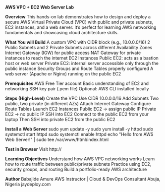 **AWS VPC + EC2 Web Server Lab**

**Overview**
This hands-on lab demonstrates how to design and deploy a secure AWS Virtual Private Cloud (VPC) with public and private subnets, EC2 instances, and a web server.
It’s perfect for learning AWS networking fundamentals and showcasing cloud architecture skills.

**What You will Build**
A custom VPC with CIDR block (e.g., 10.0.0.0/16)
2 Public Subnets and 2 Private Subnets across different Availability Zones
Internet Gateway (IGW) for public access
NAT Gateway for private instances to reach the internet
EC2 Instances
Public EC2: acts as a bastion host or web server
Private EC2: internal server accessible only through the public instance
Security Groups and Route Tables properly configured
A web server (Apache or Nginx) running on the public EC2

**Prerequisites**
AWS Free Tier account
Basic understanding of EC2 and networking
SSH key pair (.pem file)
Optional: AWS CLI installed locally

**Steps (High-Level)**
Create the VPC
Use CIDR 10.0.0.0/16
Add Subnets
Two public, two private (in different AZs)
Attach Internet Gateway
Configure Route Tables
Launch EC2 Instances
Public EC2 → assign public IP
Private EC2 → no public IP
SSH into EC2
Connect to the public EC2 from your laptop
Then SSH into private EC2 from the public EC2

**Install a Web Server**
sudo yum update -y
sudo yum install -y httpd
sudo systemctl start httpd
sudo systemctl enable httpd
echo "Hello from AWS Web Server!" | sudo tee /var/www/html/index.html


**Test in Browser**
Visit http://<public-ec2-public-ip>

**Learning Objectives**
Understand how AWS VPC networking works
Learn how to route traffic between public/private subnets
Practice using EC2, security groups, and routing
Build a portfolio-ready AWS architecture

**Author**
Babajide Amure
AWS Instructor | Cloud & DevOps Consultant
Abuja, Nigeria
jaydeploy.com

